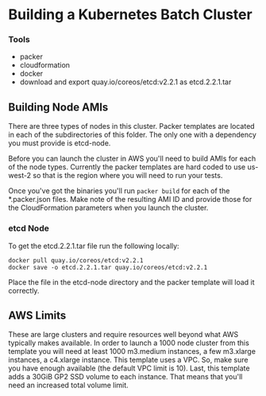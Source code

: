 # Building a Kubernetes Batch Cluster

### Tools

* packer
* cloudformation
* docker
* download and export quay.io/coreos/etcd:v2.2.1 as etcd.2.2.1.tar

## Building Node AMIs

There are three types of nodes in this cluster. Packer templates are located in each of the subdirectories of this folder. The only one with a dependency you must provide is etcd-node.

Before you can launch the cluster in AWS you'll need to build AMIs for each of the node types. Currently the packer templates are hard coded to use us-west-2 so that is the region where you will need to run your tests.

Once you've got the binaries you'll run `packer build` for each of the *.packer.json files. Make note of the resulting AMI ID and provide those for the CloudFormation parameters when you launch the cluster.

### etcd Node

To get the etcd.2.2.1.tar file run the following locally:

    docker pull quay.io/coreos/etcd:v2.2.1
    docker save -o etcd.2.2.1.tar quay.io/coreos/etcd:v2.2.1

Place the file in the etcd-node directory and the packer template will load it correctly.

## AWS Limits

These are large clusters and require resources well beyond what AWS typically makes available. In order to launch a 1000 node cluster from this template you will need at least 1000 m3.medium instances, a few m3.xlarge instances, a c4.xlarge instance. This template uses a VPC. So, make sure you have enough available (the default VPC limit is 10). Last, this template adds a 30GiB GP2 SSD volume to each instance. That means that you'll need an increased total volume limit.